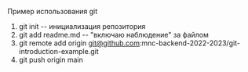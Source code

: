 Пример использования git

1. git init -- инициализация репозитория
2. git add readme.md -- "включаю наблюдение" за файлом
3. git remote add origin git@github.com:mnc-backend-2022-2023/git-introduction-example.git
4. git push origin main